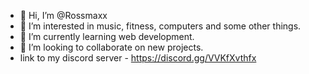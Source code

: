 - 👋 Hi, I’m @Rossmaxx
- 👀 I’m interested in music, fitness, computers and some other things.
- 🌱 I’m currently learning web development.
- 💞️ I’m looking to collaborate on new projects.
- link to my discord server - https://discord.gg/VVKfXvthfx

<!---
Rossmaxx/Rossmaxx is a ✨ special ✨ repository because its `README.md` (this file) appears on your GitHub profile.
You can click the Preview link to take a look at your changes.
--->
